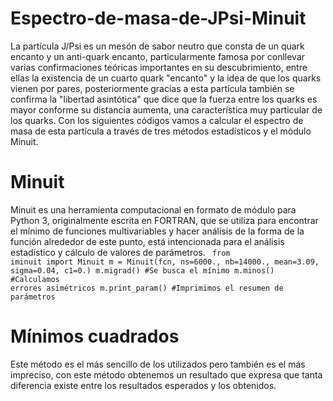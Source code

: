 # Espectro-de-masa-de-JPsi-Minuit

La partícula J/Psi es un mesón de sabor neutro que consta de un quark encanto y un anti-quark encanto, particularmente famosa por conllevar varias confirmaciones teóricas importantes en su descubrimiento, entre ellas la existencia de un cuarto quark "encanto" y la idea de que los quarks vienen por pares, posteriormente gracias a esta partícula también se confirma la "libertad asintótica" que dice que la fuerza entre los quarks es mayor conforme su distancia aumenta, una característica muy particular de los quarks.
Con los siguientes códigos vamos a calcular el espectro de masa de esta partícula a través de tres métodos estadísticos y el módulo Minuit.

# Minuit
Minuit es una herramienta computacional en formato de módulo para Python 3, originalmente escrita en FORTRAN, que se utiliza para encontrar el mínimo de funciones multivariables y hacer análisis de la forma de la función alrededor de este punto, está intencionada para el análisis estadístico y cálculo de valores de parámetros.
<code> 
 from iminuit import Minuit
 m = Minuit(fcn, ns=6000., nb=14000., mean=3.09, sigma=0.04, c1=0.)
 m.migrad() #Se busca el mínimo
 m.minos() #Calculamos errores asimétricos
 m.print_param() #Imprimimos el resumen de parámetros
</code>
  


# Mínimos cuadrados
Este método es el más sencillo de los utilizados pero también es el más impreciso, con este método obtenemos un resultado que expresa que tanta diferencia existe entre los resultados esperados y los obtenidos.
